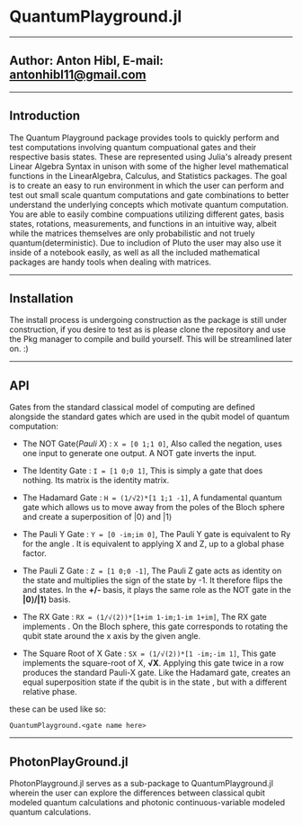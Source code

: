 # QuantumPlayground.jl
---
Author: Anton Hibl, E-mail: antonhibl11@gmail.com
---

<hr>

## Introduction
The Quantum Playground package provides tools to quickly perform and test computations involving quantum compuational gates
and their respective basis states. These are represented using Julia's already present Linear Algebra Syntax in unison with
some of the higher level mathematical functions in the LinearAlgebra, Calculus, and Statistics packages. The goal is to create
an easy to run environment in which the user can perform and test out small scale quantum computations and gate combinations
to better understand the underlying concepts which motivate quantum computation. You are able to easily combine compuations
utilizing different gates, basis states, rotations, measurements, and functions in an intuitive way, albeit while the matrices
themselves are only probabilistic and not truely quantum(deterministic). Due to includion of Pluto the user may also use it
inside of a notebook easily, as well as all the included mathematical packages are handy tools when dealing with matrices.

<hr>

## Installation
The install process is undergoing construction as the package is still under construction, if you desire to test as is please clone the
repository and use the Pkg manager to compile and build yourself. This will be streamlined later on. :)

<hr>

## API
Gates from the standard classical model of computing are defined alongside the standard gates which are used in the qubit
model of quantum computation:

- The NOT Gate(*Pauli X*)
: `X = [0 1;1 0]`, Also called the negation, uses one input to generate one output. A NOT gate inverts the input.

- The Identity Gate
: `I = [1 0;0 1]`, This is simply a gate that does nothing. Its matrix is the identity matrix.

- The Hadamard Gate
: `H = (1/√2)*[1 1;1 -1]`, A fundamental quantum gate which allows us to move away from the poles of the Bloch sphere and create a superposition of |0⟩ and |1⟩

- The Pauli Y Gate
: `Y = [0 -im;im 0]`, The Pauli Y gate is equivalent to Ry for the angle . It is equivalent to applying X and Z, up to a global phase factor.

- The Pauli Z Gate
: `Z = [1 0;0 -1]`, The Pauli Z gate acts as identity on the state and multiplies the sign of the state by -1. It therefore flips the and states. In the **+/-** basis, it plays the same role as the NOT gate in the **|0⟩/|1⟩** basis.

- The RX Gate
: `RX = (1/√(2))*[1+im 1-im;1-im 1+im]`, The RX gate implements . On the Bloch sphere, this gate corresponds to rotating the qubit state around the x axis by the given angle.

- The Square Root of X Gate
: `SX = (1/√(2))*[1 -im;-im 1]`, This gate implements the square-root of X, **√X**. Applying this gate twice in a row produces the standard Pauli-X gate. Like the Hadamard gate, creates an equal superposition state if the qubit is in the state , but with a different relative phase.

these can be used like so:

`QuantumPlayground.<gate name here>`

<hr>

## PhotonPlayGround.jl
PhotonPlayground.jl serves as a sub-package to QuantumPlayground.jl wherein the user can explore the differences between classical qubit 
modeled quantum calculations and photonic continuous-variable modeled quantum calculations.
